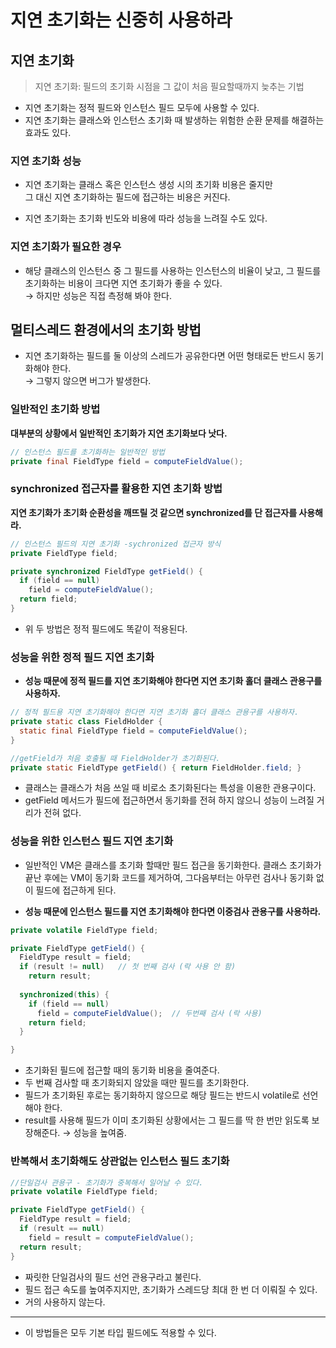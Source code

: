 # 지연 초기화는 신중히 사용하라


## 지연 초기화

> 지연 초기화: 필드의 초기화 시점을 그 값이 처음 필요할때까지 늦추는 기법

- 지연 초기화는 정적 필드와 인스턴스 필드 모두에 사용할 수 있다.
- 지연 초기화는 클래스와 인스턴스 초기화 때 발생하는 위험한 순환 문제를 해결하는 효과도 있다.

### 지연 초기화 성능

- 지연 초기화는 클래스 혹은 인스턴스 생성 시의 초기화 비용은 줄지만<br>
그 대신 지연 초기화하는 필드에 접근하는 비용은 커진다.

- 지연 초기화는 초기화 빈도와 비용에 따라 성능을 느려질 수도 있다.

### 지연 초기화가 필요한 경우

- 해당 클래스의 인스턴스 중 그 필드를 사용하는 인스턴스의 비율이 낮고, 그 필드를 초기화하는 비용이 크다면 지연 초기화가 좋을 수 있다.<br>
&rarr; 하지만 성능은 직접 측정해 봐야 한다.

## 멀티스레드 환경에서의 초기화 방법

- 지연 초기화하는 필드를 둘 이상의 스레드가 공유한다면 어떤 형태로든 반드시 동기화해야 한다.<br>
&rarr; 그렇지 않으면 버그가 발생한다.


### 일반적인 초기화 방법

**대부분의 상황에서 일반적인 초기화가 지연 초기화보다 낫다.**

```java
// 인스턴스 필드를 초기화하는 일반적인 방법
private final FieldType field = computeFieldValue();
```

### synchronized 접근자를 활용한 지연 초기화 방법

**지연 초기화가 초기화 순환성을 깨뜨릴 것 같으면 synchronized를 단 접근자를 사용해라.**

```java
// 인스턴스 필드의 지연 초기화 -sychronized 접근자 방식
private FieldType field;

private synchronized FieldType getField() {
  if (field == null)
    field = computeFieldValue();
  return field;
}

```

- 위 두 방법은 정적 필드에도 똑같이 적용된다.


### 성능을 위한 정적 필드 지연 초기화

- **성능 때문에 정적 필드를 지연 초기화해야 한다면 지연 초기화 홀더 클래스 관용구를 사용하자.**

```java
// 정적 필드용 지연 초기화해야 한다면 지연 초기화 홀더 클래스 관용구를 사용하자.
private static class FieldHolder {
  static final FieldType field = computeFieldValue();
}

//getField가 처음 호출될 때 FieldHolder가 초기화된다.
private static FieldType getField() { return FieldHolder.field; } 
```

- 클래스는 클래스가 처음 쓰일 때 비로소 초기화된다는 특성을 이용한 관용구이다.
- getField 메서드가 필드에 접근하면서 동기화를 전혀 하지 않으니 성능이 느려질 거리가 전혀 없다.




 
### 성능을 위한 인스턴스 필드 지연 초기화

 - 일반적인 VM은 클래스를 초기화 할때만 필드 접근을 동기화한다.
 클래스 초기화가 끝난 후에는 VM이 동기화 코드를 제거하여, 그다음부터는 아무런 검사나 동기화 없이 필드에 접근하게 된다.

- **성능 때문에 인스턴스 필드를 지연 초기화해야 한다면 이중검사 관용구를 사용하라.**

```java
private volatile FieldType field;

private FieldType getField() {
  FieldType result = field;
  if (result != null)	// 첫 번째 검사 (락 사용 안 함)
    return result;
        
  synchronized(this) {
    if (field == null)
      field = computeFieldValue();	// 두번째 검사 (락 사용)
    return field;
  }

}
```
- 초기화된 필드에 접근할 때의 동기화 비용을 줄여준다.
- 두 번째 검사할 때 초기화되지 않았을 때만 필드를 초기화한다.
- 필드가 초기화된 후로는 동기화하지 않으므로 해당 필드는 반드시 volatile로 선언해야 한다.
- result를 사용해 필드가 이미 초기화된 상황에서는 그 필드를 딱 한 번만 읽도록 보장해준다.
&rarr; 성능을 높여줌.


### 반복해서 초기화해도 상관없는 인스턴스 필드 초기화

```java
//단일검사 관용구 - 초기화가 중복해서 일어날 수 있다.
private volatile FieldType field;

private FieldType getField() {
  FieldType result = field;
  if (result == null)
    field = result = computeFieldValue();
  return result;
}

```
- 짜릿한 단일검사의 필드 선언 관용구라고 불린다. 
- 필드 접근 속도를 높여주지지만, 초기화가 스레드당 최대 한 번 더 이뤄질 수 있다.
- 거의 사용하지 않는다.

--- 

- 이 방법들은 모두 기본 타입 필드에도 적용할 수 있다.
